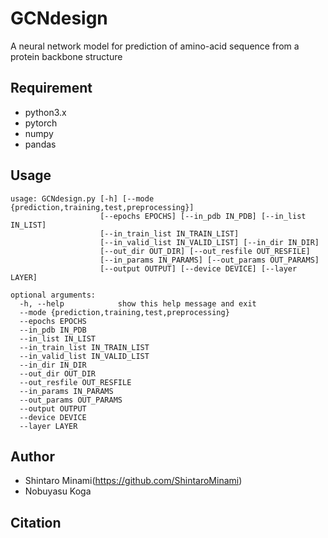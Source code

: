 # GCNdesign

A neural network model for prediction of amino-acid sequence from a protein backbone structure

## Requirement
* python3.x
* pytorch
* numpy
* pandas


## Usage
```
usage: GCNdesign.py [-h] [--mode {prediction,training,test,preprocessing}]
                    [--epochs EPOCHS] [--in_pdb IN_PDB] [--in_list IN_LIST]
                    [--in_train_list IN_TRAIN_LIST]
                    [--in_valid_list IN_VALID_LIST] [--in_dir IN_DIR]
                    [--out_dir OUT_DIR] [--out_resfile OUT_RESFILE]
                    [--in_params IN_PARAMS] [--out_params OUT_PARAMS]
                    [--output OUTPUT] [--device DEVICE] [--layer LAYER]

optional arguments:
  -h, --help            show this help message and exit
  --mode {prediction,training,test,preprocessing}
  --epochs EPOCHS
  --in_pdb IN_PDB
  --in_list IN_LIST
  --in_train_list IN_TRAIN_LIST
  --in_valid_list IN_VALID_LIST
  --in_dir IN_DIR
  --out_dir OUT_DIR
  --out_resfile OUT_RESFILE
  --in_params IN_PARAMS
  --out_params OUT_PARAMS
  --output OUTPUT
  --device DEVICE
  --layer LAYER
```

## Author
* Shintaro Minami(https://github.com/ShintaroMinami)
* Nobuyasu Koga

## Citation
